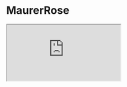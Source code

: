 # MaurerRose
<iframe src="https://www.instagram.com/tv/B4Xb2ECgpAT/?utm_source=ig_web_options_share_sheet">
<img src="https://github.com/simahero/MaurerRose/blob/master/pcs/Untitled-1%20(2).jpg">
<img src="https://github.com/simahero/MaurerRose/blob/master/pcs/2.png">
<img src="https://github.com/simahero/MaurerRose/blob/master/pcs/5.png">
<img src="https://github.com/simahero/MaurerRose/blob/master/pcs/11.png">
